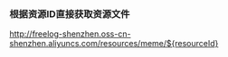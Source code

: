 

### 根据资源ID直接获取资源文件

http://freelog-shenzhen.oss-cn-shenzhen.aliyuncs.com/resources/meme/${resourceId}